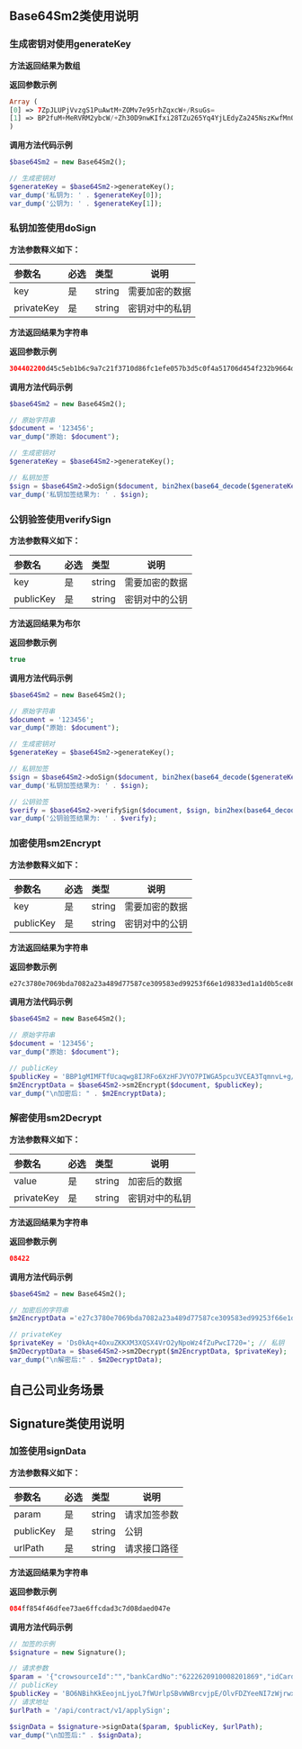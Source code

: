 ## Base64Sm2类使用说明

### 生成密钥对使用generateKey

**方法返回结果为数组**

**返回参数示例**

```php
Array ( 
[0] => 7ZpJLUPjVvzgS1PuAwtM+ZOMv7e95rhZqxcW+/RsuGs=
[1] => BP2fuM+MeRVRM2ybcW/+Zh30D9nwKIfxi28TZu265Yq4YjLEdyZa245NszKwfMnQUd1aariIAyEBP/X0+/eEuhM= 
)
```

**调用方法代码示例**

```php
$base64Sm2 = new Base64Sm2();

// 生成密钥对
$generateKey = $base64Sm2->generateKey();
var_dump('私钥为: ' . $generateKey[0]);
var_dump('公钥为: ' . $generateKey[1]);
```

### 私钥加签使用doSign

**方法参数释义如下：**

| 参数名        | 必选  | 类型     | 说明      |
|:-----------|:----|:-------|---------|
| key        | 是   | string | 需要加密的数据 |
| privateKey | 是   | string | 密钥对中的私钥 |

**方法返回结果为字符串**

**返回参数示例**

```php
304402200d45c5eb1b6c9a7c21f3710d86fc1efe057b3d5c0f4a51706d454f232b9664d002202a570a21d09d6aeaa6cf2ed28d340f23fe655a4993330a4ba5ccac7fd51c8408
```

**调用方法代码示例**

```php
$base64Sm2 = new Base64Sm2();

// 原始字符串
$document = '123456';
var_dump("原始: $document");

// 生成密钥对
$generateKey = $base64Sm2->generateKey();

// 私钥加签
$sign = $base64Sm2->doSign($document, bin2hex(base64_decode($generateKey[0])));
var_dump('私钥加签结果为: ' . $sign);
```

### 公钥验签使用verifySign

**方法参数释义如下：**

| 参数名       | 必选  | 类型     | 说明      |
|:----------|:----|:-------|---------|
| key       | 是   | string | 需要加密的数据 |
| publicKey | 是   | string | 密钥对中的公钥 |

**方法返回结果为布尔**

**返回参数示例**

```php
true
```

**调用方法代码示例**

```php
$base64Sm2 = new Base64Sm2();

// 原始字符串
$document = '123456';
var_dump("原始: $document");

// 生成密钥对
$generateKey = $base64Sm2->generateKey();

// 私钥加签
$sign = $base64Sm2->doSign($document, bin2hex(base64_decode($generateKey[0])));
var_dump('私钥加签结果为: ' . $sign);

// 公钥验签
$verify = $base64Sm2->verifySign($document, $sign, bin2hex(base64_decode($generateKey[1])));
var_dump('公钥验签结果为: ' . $verify);
```

### 加密使用sm2Encrypt

**方法参数释义如下：**

| 参数名       | 必选  | 类型     | 说明      |
|:----------|:----|:-------|---------|
| key       | 是   | string | 需要加密的数据 |
| publicKey | 是   | string | 密钥对中的公钥 |

**方法返回结果为字符串**

**返回参数示例**

```php
e27c3780e7069bda7082a23a489d77587ce309583ed99253f66e1d9833ed1a1d0b5ce86dc6714e9974cf258589139d7b1855e8c9fa2f2c1175ee123a95a23e9bb18c3049021c1baad18068bcead198f9ed0b85221c8dee127d626759ed0e46cf6afdbadf8efc
```

**调用方法代码示例**

```php
$base64Sm2 = new Base64Sm2();

// 原始字符串
$document = '123456';
var_dump("原始: $document");

// publicKey
$publicKey = 'BBP1gMIMFTfUcaqwg8IJRFo6XzHFJVYO7PIWGA5pcu3VCEA3TqmnvL+g/vlPtVjvBJY/SfWL9ZHCA1jeAQrEd8o='; // 公钥
$m2EncryptData = $base64Sm2->sm2Encrypt($document, $publicKey);
var_dump("\n加密后: " . $m2EncryptData);
```

### 解密使用sm2Decrypt

**方法参数释义如下：**

| 参数名        | 必选  | 类型     | 说明      |
|:-----------|:----|:-------|---------|
| value      | 是   | string | 加密后的数据  |
| privateKey | 是   | string | 密钥对中的私钥 |

**方法返回结果为字符串**

**返回参数示例**

```php
08422
```

**调用方法代码示例**

```php
$base64Sm2 = new Base64Sm2();

// 加密后的字符串
$m2EncryptData ='e27c3780e7069bda7082a23a489d77587ce309583ed99253f66e1d9833ed1a1d0b5ce86dc6714e9974cf258589139d7b1855e8c9fa2f2c1175ee123a95a23e9bb18c3049021c1baad18068bcead198f9ed0b85221c8dee127d626759ed0e46cf6afdbadf8efc';

// privateKey
$privateKey = 'Ds0kAq+4OxuZKKXM3XQSX4VrO2yNpoWz4fZuPwcI720='; // 私钥
$m2DecryptData = $base64Sm2->sm2Decrypt($m2EncryptData, $privateKey);
var_dump("\n解密后:" . $m2DecryptData);
```

## 自己公司业务场景

## Signature类使用说明

### 加签使用signData

**方法参数释义如下：**

| 参数名       | 必选  | 类型     | 说明     |
|:----------|:----|:-------|--------|
| param     | 是   | string | 请求加签参数 |
| publicKey | 是   | string | 公钥     |
| urlPath   | 是   | string | 请求接口路径 |

**方法返回结果为字符串**

**返回参数示例**

```php
084ff854f46dfee73ae6ffcdad3c7d08daed047e
```

**调用方法代码示例**

```php
// 加签的示例
$signature = new Signature();

// 请求参数
$param = '{"crowsourceId":"","bankCardNo":"6222620910008201869","idCardNo":"220203199510271516","platformType":"4","realName":"zhangsan","mobilePhone":"13888888888"}';
// publicKey
$publicKey = 'BO6NBihKkEeojnLjyoL7fWUrlpSBvWWBrcvjpE/OlvFDZYeeNI7zWjrwxMn4KuaLyhEM1moZxwq1LtrQpZizes4=';
// 请求地址
$urlPath = '/api/contract/v1/applySign';

$signData = $signature->signData($param, $publicKey, $urlPath);
var_dump("\n加签后:" . $signData);
```